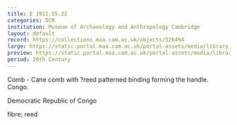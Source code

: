 ```yaml
---
title: E 1911.55.22
categories: DCR
institution: Museum of Archaeology and Anthropology Cambridge
layout: default
record: https://collections.maa.cam.ac.uk/objects/526494
large: https://static.portal.maa.cam.ac.uk/portal-assets/media/library_images/web/664352_E_1911.55.22_002.png
preview: https://static.portal.maa.cam.ac.uk/portal-assets/media/library_images/thumbnail/664351_E_1911.55.22_001.png
period: 20th Century
---
```

Comb - Cane comb with ?reed patterned binding forming the handle. Congo.

Democratic Republic of Congo

fibre; reed
